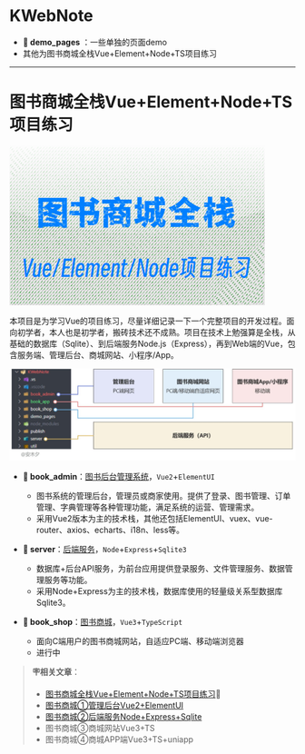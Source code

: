# KWebNote

* **📁 demo_pages** ：一些单独的页面demo
* 其他为图书商城全栈Vue+Element+Node+TS项目练习

---

# 图书商城全栈Vue+Element+Node+TS项目练习

![image.png](./img/b1.png)

本项目是为学习Vue的项目练习，尽量详细记录一下一个完整项目的开发过程。面向初学者，本人也是初学者，搬砖技术还不成熟。项目在技术上勉强算是全栈，从基础的数据库（Sqlite）、到后端服务Node.js（Express），再到Web端的Vue，包含服务端、管理后台、商城网站、小程序/App。

![](./img/b3.jfif)

* **📁 book_admin**：[图书后台管理系统](/book_admin/README.md)，`Vue2`+`ElementUI`
  - 图书系统的管理后台，管理员或商家使用。提供了登录、图书管理、订单管理、字典管理等各种管理功能，满足系统的运营、管理需求。
  - 采用Vue2版本为主的技术栈，其他还包括ElementUI、vuex、vue-router、axios、echarts、i18n、less等。

* **📁 server**：[后端服务](/server/README.md)，`Node`+`Express`+`Sqlite3`
  - 数据库+后台API服务，为前台应用提供登录服务、文件管理服务、数据管理服务等功能。
  - 采用Node+Express为主的技术栈，数据库使用的轻量级关系型数据库Sqlite3。

* **📁 book_shop**：[图书商城](/book_shop/README.md)，`Vue3`+`TypeScript`
  - 面向C端用户的图书商城网站，自适应PC端、移动端浏览器
  - 进行中

> **🪧相关文章**：
> - [图书商城全栈Vue+Element+Node+TS项目练习](https://www.yuque.com/kanding/ktech/hug6bigq29z7mq0p)🔗
> - [图书商城①管理后台Vue2+ElementUI](https://www.yuque.com/kanding/ktech/ddvf8utw8t8xrqek)
> - [图书商城②后端服务Node+Express+Sqlite](https://www.yuque.com/kanding/ktech/te6pvvp4ufgm4n3k)
> - 图书商城③商城网站Vue3+TS
> - 图书商城④商城APP端Vue3+TS+uniapp

